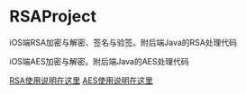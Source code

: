 # RSAProject
iOS端RSA加密与解密、签名与验签。附后端Java的RSA处理代码

iOS端AES加密与解密。附后端Java的AES处理代码

[RSA使用说明在这里](https://www.jianshu.com/p/1daf47d6f68c)
[AES使用说明在这里](https://www.jianshu.com/p/c51dec144ab3)
